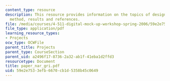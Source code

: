 ```yaml
---
content_type: resource
description: This resource provides information on the topics of design software,
  method, results and references.
file: /media/courses/4-511-digital-mock-up-workshop-spring-2006/59e2e7533efb6670cb1d5358b45c0649_paper_nar_gri.pdf
file_type: application/pdf
learning_resource_types:
- Projects
ocw_type: OCWFile
parent_title: Projects
parent_type: CourseSection
parent_uid: a2496f17-8736-2a32-ab1f-41eba1d2ffd3
resourcetype: Document
title: paper_nar_gri.pdf
uid: 59e2e753-3efb-6670-cb1d-5358b45c0649
---
```

